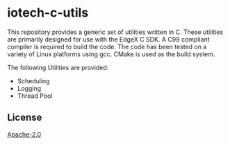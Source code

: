 # iotech-c-utils
This repository provides a generic set of utilities written in C. These utilities are primarily designed for use
with the EdgeX C SDK. A C99 compliant compiler is required to build the code. The code has been tested on a
variety of Linux platforms using gcc. CMake is used as the build system.

The following Utilities are provided:
* Scheduling
* Logging
* Thread Pool

## License
[Apache-2.0](LICENSE)
